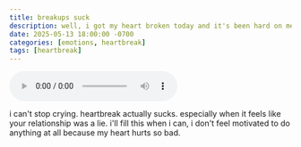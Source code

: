 ```yaml
---
title: breakups suck
description: well, i got my heart broken today and it's been hard on me. it really sucks, and i'll miss him. 
date: 2025-05-13 18:00:00 -0700
categories: [emotions, heartbreak]
tags: [heartbreak]
---
```



<audio src="/static/heartbreak.mp3" controls>
</audio>

i can't stop crying. heartbreak actually sucks. especially when it feels like your relationship was a lie. i'll fill this when i can, i don't feel motivated to do anything at all because my heart hurts so bad.
